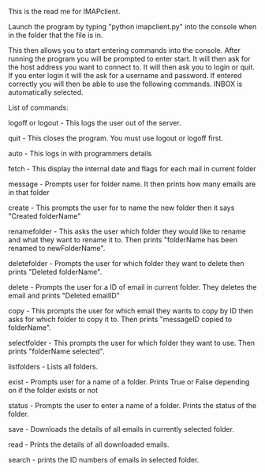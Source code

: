This is the read me for IMAPclient.

Launch the program by typing "python imapclient.py" into the
console when in the folder that the file is in.

This then allows you to start entering commands into the console.
After running the program you will be prompted to enter start.
It will then ask for the host address you want to connect to.
It will then ask you to login or quit.
If you enter login it will the ask for a username and password.
If entered correctly you will then be able to use the following commands.
INBOX is automatically selected.

List of commands:

logoff or logout - This logs the user out of the server.

quit - This closes the program. You must use logout or logoff first.

auto - This logs in with programmers details

fetch - This display the internal date and flags for each mail in current folder

message - Prompts user for folder name. It then prints how many emails are in that folder

create - This prompts the user for to name the new folder then it says
"Created folderName"

renamefolder - This asks the user which folder they would like to rename and what they want
to rename it to. Then prints "folderName has been renamed to newFolderName".

deletefolder - Prompts the user for which folder they want to delete then prints
"Deleted folderName".

delete - Prompts the user for a ID of email in current folder. They deletes the email and
prints "Deleted emailID"

copy - This prompts the user for which email they wants to copy by ID
then asks for which folder to copy it to. Then prints "messageID copied to folderName".

selectfolder - This prompts the user for which folder they want to use. Then
prints "folderName selected".

listfolders - Lists all folders.

exist - Prompts user for a name of a folder. Prints True or False depending on
if the folder exists or not

status - Prompts the user to enter a name of a folder. Prints the status
of the folder.

save - Downloads the details of all emails in currently selected folder.

read - Prints the details of all downloaded emails.  

search - prints the ID numbers of emails in selected folder.  
